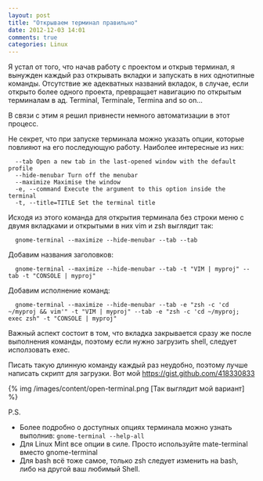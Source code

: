 ```yaml
---
layout: post
title: "Открываем терминал правильно"
date: 2012-12-03 14:01
comments: true
categories: Linux
---
```

Я устал от того, что начав работу с проектом и открыв терминал, я вынужден каждый раз открывать вкладки и запускать в них однотипные команды. Отсутствие же адекватных названий вкладок, в случае, если открыто более одного проекта,  превращает навигацию по открытым терминалам в ад. Terminal, Terminale, Termina and so on...

В связи с этим я решил привнести немного автоматизации в этот процесс.

Не секрет, что при запуске терминала можно указать опции, которые повлияют на его последующую работу. Наиболее интересные из них:

```
  --tab Open a new tab in the last-opened window with the default profile
  --hide-menubar Turn off the menubar
  --maximize Maximise the window
  -e, --command Execute the argument to this option inside the terminal
  -t, --title=TITLE Set the terminal title
```

Исходя из этого команда для открытия терминала без строки меню с двумя вкладками и открытыми в них vim и zsh выглядит так:

```
  gnome-terminal --maximize --hide-menubar --tab --tab
```

Добавим названия заголовков:

```
  gnome-terminal --maximize --hide-menubar --tab -t "VIM | myproj" --tab -t "CONSOLE | myproj"
```

Добавим исполнение команд:

```
  gnome-terminal --maximize --hide-menubar --tab -e "zsh -c 'cd ~/myproj && vim'" -t "VIM | myproj" --tab -e "zsh -c 'cd ~/myproj; exec zsh" -t "CONSOLE | myproj"
```

Важный аспект состоит в том, что вкладка закрывается сразу же после выполнения команды, поэтому если нужно загрузить shell, следует исползовать exec.

Писать такую длинную команду каждый раз неудобно, поэтому лучше написать скрипт для загрузки.
Вот мой https://gist.github.com/418330833

{% img /images/content/open-terminal.png [Так выглядит мой вариант] %}

P.S.
* Более подробно о доступных опциях терминала можно узнать выполнив: `gnome-terminal --help-all`
* Для Linux Mint все опции в силе. Просто используйте mate-terminal вместо gnome-terminal
* Для bash всё тоже самое, только zsh следует изменить на bash, либо на другой ваш любимый Shell.

